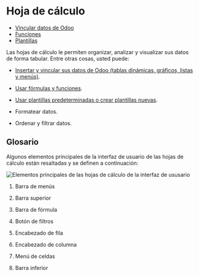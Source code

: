 # Hoja de cálculo

  * [Vincular datos de Odoo](spreadsheet/insert.html)
  * [Funciones](spreadsheet/functions.html)
  * [Plantillas](spreadsheet/templates.html)

Las hojas de cálculo le permiten organizar, analizar y visualizar sus datos de
forma tabular. Entre otras cosas, usted puede:

  * [Insertar y vincular sus datos de Odoo (tablas dinámicas, gráficos, listas y menús)](spreadsheet/insert.html).

  * [Usar fórmulas y funciones](spreadsheet/functions.html).

  * [Usar plantillas predeterminadas o crear plantillas nuevas](spreadsheet/templates.html).

  * Formatear datos.

  * Ordenar y filtrar datos.

## Glosario

Algunos elementos principales de la interfaz de usuario de las hojas de
cálculo están resaltadas y se definen a continuación:

![Elementos principales de las hojas de cálculo de la interfaz de
ususario](../../_images/ui-elements.png)

  1. Barra de menús

  2. Barra superior

  3. Barra de fórmula

  4. Botón de filtros

  5. Encabezado de fila

  6. Encabezado de columna

  7. Menú de celdas

  8. Barra inferior

